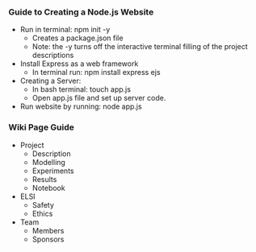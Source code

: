 ### Guide to Creating a Node.js Website
- Run in terminal: npm init -y
    - Creates a package.json file
    - Note: the -y turns off the interactive terminal filling of the project descriptions
- Install Express as a web framework
    - In terminal run: npm install express ejs
- Creating a Server:
    - In bash terminal: touch app.js
    - Open app.js file and set up server code.
- Run website by running: node app.js

### Wiki Page Guide
- Project
    - Description
    - Modelling
    - Experiments
    - Results
    - Notebook
- ELSI
    - Safety
    - Ethics
- Team
    - Members
    - Sponsors

